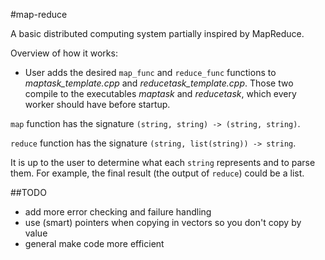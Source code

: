 #map-reduce

A basic distributed computing system partially inspired by MapReduce.

Overview of how it works:
- User adds the desired `map_func` and `reduce_func` functions to *maptask_template.cpp* and *reducetask_template.cpp*. Those two compile to the executables *maptask* and *reducetask*, which every worker should have before startup.

`map` function has the signature `(string, string) -> (string, string)`.

`reduce` function has the signature `(string, list(string)) -> string`.

It is up to the user to determine what each `string` represents and to parse them. For example, the final result (the output of `reduce`) could be a list.

##TODO
- add more error checking and failure handling
- use (smart) pointers when copying in vectors so you don't copy by value
- general make code more efficient